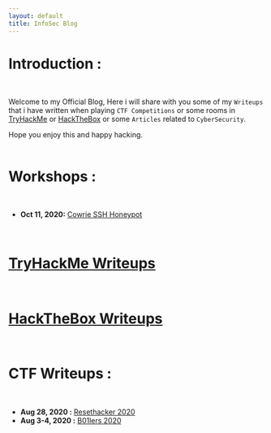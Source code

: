 ```yaml
---
layout: default
title: InfoSec Blog
---
```


# Introduction :
<br>

Welcome to my Official Blog, Here i will share with you some of my `Writeups` that i have written when playing `CTF Competitions` or some rooms in [TryHackMe](https://tryhackme.com/) or [HackTheBox](https://www.hackthebox.eu/) or some `Articles` related to `CyberSecurity`.

Hope you enjoy this and happy hacking.<br>
<br>

# Workshops :
<br>

- **Oct 11, 2020:** [Cowrie SSH Honeypot](./posts/workshops/cowrie_honeypot/project.md)
<br>

# [TryHackMe Writeups](./posts/Tryhackme_Page/index.md)
<br>


# [HackTheBox Writeups](./posts/Hackthebox_Page/index.md)
<br>


# CTF Writeups :
<br>

- **Aug 28, 2020  :** [Resethacker 2020](./posts/ctf/resethacker/resethacker.md)
- **Aug 3-4, 2020 :** [B01lers 2020](./posts/ctf/b01lers/b01lers.md)

<br>
<br>
<br>

